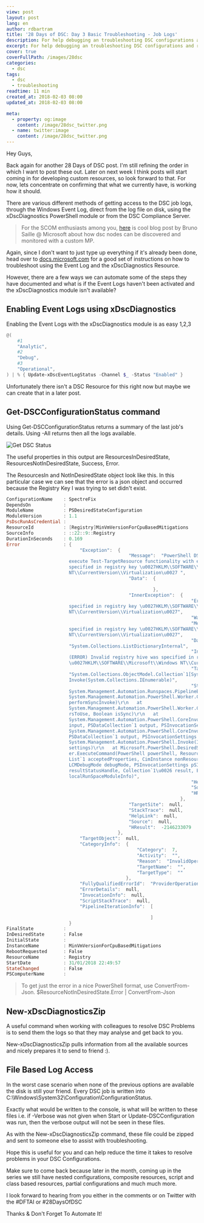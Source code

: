 ```yaml
---
view: post
layout: post
lang: en
author: rdbartram
title: '28 Days of DSC: Day 3 Basic Troubleshooting - Job Logs'
description: For help debugging an troubleshooting DSC configurations and resources.
excerpt: For help debugging an troubleshooting DSC configurations and resources.
cover: true
coverFullPath: /images/28dsc
categories:
  - dsc
tags:
  - dsc
  - troubleshooting
readtime: 11 min
created_at: 2018-02-03 08:00
updated_at: 2018-02-03 08:00

meta:
  - property: og:image
    content: /image/28dsc_twitter.png
  - name: twitter:image
    content: /image/28dsc_twitter.png
---
```


Hey Guys,

Back again for another 28 Days of DSC post. I'm still refining the order in which I want to post these out. Later on next week I think posts will start coming in for developing custom resources, so look forward to that. For now, lets concentrate on confirming that what we currently have, is working how it should.

There are various different methods of getting access to the DSC job logs, through the Windows Event Log, direct from the log file on disk, using the xDscDiagnostics PowerShell module or from the DSC Compliance Server.

> <lazy-load tag="img" :data="{ src: 'http://icons.iconarchive.com/icons/graphicloads/100-flat/256/info-icon.png', alt: 'info', width:75, style:'float:left; margin: 0 15px 0 0' }" />For the SCOM enthusiasts among you, [here](http://bit.ly/dscscom) is cool blog post by Bruno Saille @ Microsoft about how dsc nodes can be discovered and monitored with a custom MP.

Again, since I don't want to just type up everything if it's already been done, head over to [docs.microsoft.com](https://docs.microsoft.com/en-us/powershell/dsc/troubleshooting) for a good set of instructions on how to troubleshoot using the Event Log and the xDscDiagnostics Resource.

However, there are a few ways we can automate some of the steps they have documented and what is if the Event Logs haven't been activated and the xDscDiagnostics module isn't available?

## Enabling Event Logs using xDscDiagnostics

Enabling the Event Logs with the xDscDiagnostics module is as easy 1,2,3

```powershell
@(
    #1
    "Analytic",
    #2
    "Debug",
    #3
    "Operational",
) | % { Update-xDscEventLogStatus -Channel $_ -Status "Enabled" }
```

Unfortunately there isn't a DSC Resource for this right now but maybe we can create that in a later post.

## Get-DSCConfigurationStatus command

Using Get-DSCConfigurationStatus returns a summary of the last job's details. Using -All returns then all the logs available.

![Get DSC Status](./images/dscstatus.png)

The useful properties in this output are ResourcesInDesiredState, ResourcesNotInDesiredState, Success, Error.

The ResourcesIn and NotInDesiredState object look like this. In this particular case we can see that the error is a json object and occurred because the Registry Key I was trying to set didn't exist.

```powershell
ConfigurationName    : SpectreFix
DependsOn            :
ModuleName           : PSDesiredStateConfiguration
ModuleVersion        : 1.1
PsDscRunAsCredential :
ResourceId           : [Registry]MinVmVersionForCpuBasedMitigations
SourceInfo           : ::22::9::Registry
DurationInSeconds    : 0.169
Error                : {
                           "Exception":  {
                                             "Message":  "PowerShell DSC resource MSFT_RegistryResource  failed to
                       execute Test-TargetResource functionality with error message: (ERROR) Invalid registry hive was
                       specified in registry key \u0027HKLM\\SOFTWARE\\Microsoft\\Windows
                       NT\\CurrentVersion\\Virtualization\u0027 ",
                                             "Data":  {

                                                      },
                                             "InnerException":  {
                                                                    "ErrorRecord":  "(ERROR) Invalid registry hive was
                       specified in registry key \u0027HKLM\\SOFTWARE\\Microsoft\\Windows
                       NT\\CurrentVersion\\Virtualization\u0027",
                                                                    "WasThrownFromThrowStatement":  true,
                                                                    "Message":  "(ERROR) Invalid registry hive was
                       specified in registry key \u0027HKLM\\SOFTWARE\\Microsoft\\Windows
                       NT\\CurrentVersion\\Virtualization\u0027",
                                                                    "Data":
                       "System.Collections.ListDictionaryInternal",
                                                                    "InnerException":  "System.ArgumentException:
                       (ERROR) Invalid registry hive was specified in registry key
                       \u0027HKLM\\SOFTWARE\\Microsoft\\Windows NT\\CurrentVersion\\Virtualization\u0027",
                                                                    "TargetSite":
                       "System.Collections.ObjectModel.Collection`1[System.Management.Automation.PSObject]
                       Invoke(System.Collections.IEnumerable)",
                                                                    "StackTrace":  "   at
                       System.Management.Automation.Runspaces.PipelineBase.Invoke(IEnumerable input)\r\n   at
                       System.Management.Automation.PowerShell.Worker.ConstructPipelineAndDoWork(Runspace rs, Boolean
                       performSyncInvoke)\r\n   at
                       System.Management.Automation.PowerShell.Worker.CreateRunspaceIfNeededAndDoWork(Runspace
                       rsToUse, Boolean isSync)\r\n   at
                       System.Management.Automation.PowerShell.CoreInvokeHelper[TInput,TOutput](PSDataCollection`1
                       input, PSDataCollection`1 output, PSInvocationSettings settings)\r\n   at
                       System.Management.Automation.PowerShell.CoreInvoke[TInput,TOutput](PSDataCollection`1 input,
                       PSDataCollection`1 output, PSInvocationSettings settings)\r\n   at
                       System.Management.Automation.PowerShell.Invoke(IEnumerable input, PSInvocationSettings
                       settings)\r\n   at Microsoft.PowerShell.DesiredStateConfiguration.Internal.ResourceProviderAdapt
                       er.ExecuteCommand(PowerShell powerShell, ResourceModuleInfo resInfo, String operationCmd,
                       List`1 acceptedProperties, CimInstance nonResourcePropeties, CimInstance resourceConfiguration,
                       LCMDebugMode debugMode, PSInvocationSettings pSInvocationSettings, UInt32\u0026
                       resultStatusHandle, Collection`1\u0026 result, ErrorRecord\u0026 errorRecord, PSModuleInfo
                       localRunSpaceModuleInfo)",
                                                                    "HelpLink":  null,
                                                                    "Source":  "System.Management.Automation",
                                                                    "HResult":  -2146233087
                                                                },
                                             "TargetSite":  null,
                                             "StackTrace":  null,
                                             "HelpLink":  null,
                                             "Source":  null,
                                             "HResult":  -2146233079
                                         },
                           "TargetObject":  null,
                           "CategoryInfo":  {
                                                "Category":  7,
                                                "Activity":  "",
                                                "Reason":  "InvalidOperationException",
                                                "TargetName":  "",
                                                "TargetType":  ""
                                            },
                           "FullyQualifiedErrorId":  "ProviderOperationExecutionFailure",
                           "ErrorDetails":  null,
                           "InvocationInfo":  null,
                           "ScriptStackTrace":  null,
                           "PipelineIterationInfo":  [

                                                     ]
                       }
FinalState           :
InDesiredState       : False
InitialState         :
InstanceName         : MinVmVersionForCpuBasedMitigations
RebootRequested      : False
ResourceName         : Registry
StartDate            : 31/01/2018 22:49:57
StateChanged         : False
PSComputerName       :
```

> <lazy-load tag="img" :data="{ src: 'http://icons.iconarchive.com/icons/graphicloads/100-flat/256/info-icon.png', alt: 'info', width:75, style:'float:left; margin: 0 15px 0 0' }" />To get just the error in a nice PowerShell format, use ConvertFrom-Json. \$ResourceNotInDesiredState.Error | ConvertFrom-Json

## New-xDscDiagnosticsZip

A useful command when working with colleagues to resolve DSC Problems is to send them the logs so that they may analyse and get back to you.

New-xDscDiagnosticsZip pulls information from all the available sources and nicely prepares it to send to friend :).

## File Based Log Access

In the worst case scenario when none of the previous options are available the disk is still your friend. Every DSC job is written into C:\Windows\System32\Configuration\ConfigurationStatus.

Exactly what would be written to the console, is what will be written to these files i.e. if -Verbose was not given when Start or Update-DSCConfiguration was run, then the verbose output will not be seen in these files.

As with the New-xDscDiagnosticsZip command, these file could be zipped and sent to someone else to assist with troubleshooting.

Hope this is useful for you and can help reduce the time it takes to resolve problems in your DSC Configurations.

Make sure to come back because later in the month, coming up in the series we still have nested configurations, composite resources, script and class based resources, partial configurations and much much more.

I look forward to hearing from you either in the comments or on Twitter with the #DFTAI or #28DaysOfDSC

Thanks & Don't Forget To Automate It!
